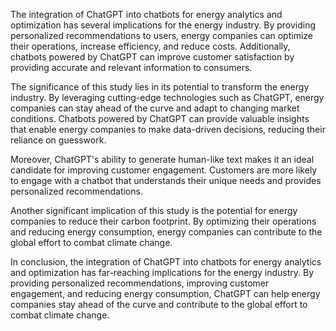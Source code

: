 

The integration of ChatGPT into chatbots for energy analytics and optimization has several implications for the energy industry. By providing personalized recommendations to users, energy companies can optimize their operations, increase efficiency, and reduce costs. Additionally, chatbots powered by ChatGPT can improve customer satisfaction by providing accurate and relevant information to consumers.

The significance of this study lies in its potential to transform the energy industry. By leveraging cutting-edge technologies such as ChatGPT, energy companies can stay ahead of the curve and adapt to changing market conditions. Chatbots powered by ChatGPT can provide valuable insights that enable energy companies to make data-driven decisions, reducing their reliance on guesswork.

Moreover, ChatGPT's ability to generate human-like text makes it an ideal candidate for improving customer engagement. Customers are more likely to engage with a chatbot that understands their unique needs and provides personalized recommendations.

Another significant implication of this study is the potential for energy companies to reduce their carbon footprint. By optimizing their operations and reducing energy consumption, energy companies can contribute to the global effort to combat climate change.

In conclusion, the integration of ChatGPT into chatbots for energy analytics and optimization has far-reaching implications for the energy industry. By providing personalized recommendations, improving customer engagement, and reducing energy consumption, ChatGPT can help energy companies stay ahead of the curve and contribute to the global effort to combat climate change.
